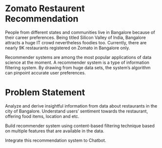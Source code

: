 # Zomato Restaurent Recommendation
People from different states and communities live in Bangalore because of their career preferences. Being titled Silicon Valley of India, Bangalore attracts a huge IT crowd nevertheless foodies too. Currently, there are nearly 9K restaurants registered on Zomato in Bangalore only. 

Recommender systems are among the most popular applications of data science at the moment. A recommender system is a type of information filtering system. By drawing from huge data sets, the system’s algorithm can pinpoint accurate user preferences.

# Problem Statement
Analyze and derive insightful information from data about restaurants in the city of Bangalore. Understand users’ sentiment towards the restaurant, offering food items, location and etc.

Build recommender system using content-based filtering technique based on multiple features that are available in the data.

Integrate this recommendation system to Chatbot.
